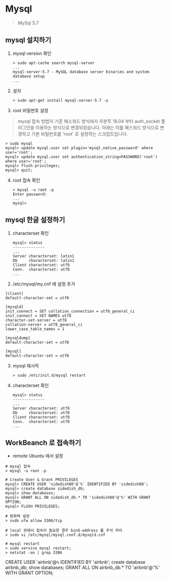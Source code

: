 # Mysql

> MySql 5.7

## mysql 설치하기

1. mysql version 확인

   ```shell script
   > sudo apt-cache search mysql-server
   ...
   mysql-server-5.7 - MySQL database server binaries and system database setup
   ...
   ```

2. 설치

   ```shell script
   > sudo apt-get install mysql-server-5.7 -y
   ```

3. root 비밀번호 설정

> mysql 접속 방법이 기존 패스워드 방식에서 우분투 18.04 부터 auth_socket 플러그인을 이용하는 방식으로 변경되었습니다.
아래는 이를 패스워드 방식으로 변경하고 기본 비밀번호를 'root' 로 설정하는 스크립트입니다.

   ```shell script
   > sudo mysql
   mysql> update mysql.user set plugin='mysql_native_password' where user='root';
   mysql> update mysql.user set authentication_string=PASSWORD('root') where user='root';
   mysql> flush privileges;
   mysql> quit;
   ```

4. root 접속 확인

   ```shell script
   > mysql -u root -p
   Enter password:
   ...
   mysql>
   ```

## mysql 한글 설정하기

1. characterset 확인

   ```shell script
   mysql> status
   --------------
   ...
   Server characterset:	latin1
   Db     characterset:	latin1
   Client characterset:	utf8
   Conn.  characterset:	utf8
   ...
   ```

2. /etc/mysql/my.cnf 에 설정 추가

```shell script
[client]
default-character-set = utf8

[mysqld]
init_connect = SET collation_connection = utf8_general_ci
init_connect = SET NAMES utf8
character-set-server = utf8
collation-server = utf8_general_ci
lower_case_table_names = 1

[mysqldump]
default-character-set = utf8

[mysql]
default-character-set = utf8
```

3. mysql 재시작

   ```shell script
   > sudo /etc/init.d/mysql restart
   ```

4. characterset 확인

   ```shell script
   mysql> status
   --------------
   ...
   Server characterset:	utf8
   Db     characterset:	utf8
   Client characterset:	utf8
   Conn.  characterset:	utf8
   ...
   ```

## WorkBeanch 로 접속하기

- remote Ubuntu 에서 설정

```shell script
# mysql 접속
> mysql -u root -p

# Create User & Grant PRIVILEGES
mysql> CREATE USER 'sidedish08'@`%` IDENTIFIED BY 'sidedish08';
mysql> create database sidedish_db;
mysql> show databases;
mysql> GRANT ALL ON sidedish_db.* TO 'sidedish08'@'%' WITH GRANT OPTION;
mysql> FLUSH PRIVILEGES;

# 방화벽 설정
> sudo ufw allow 3306/tcp

# local 외에서 접속이 필요한 경우 bind-address 를 주석 처리
> sudo vi /etc/mysql/mysql.conf.d/mysqld.cnf

# mysql restart
> sudo service mysql restart;
> netstat -an | grep 3306
```

CREATE USER 'airbnb'@`%` IDENTIFIED BY 'airbnb';
create database airbnb_db;
show databases;
GRANT ALL ON airbnb_db.* TO 'airbnb'@'%' WITH GRANT OPTION;